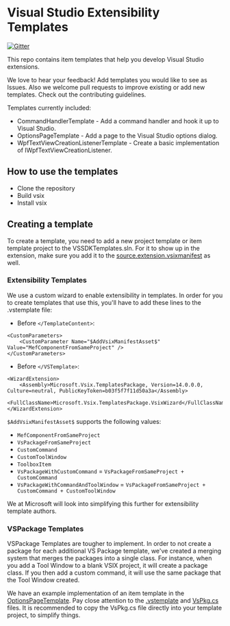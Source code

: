 # Visual Studio Extensibility Templates
[![Gitter](https://badges.gitter.im/Join%20Chat.svg)](http://aka.ms/ihb37w)

This repo contains item templates that help you develop Visual Studio extensions.

We love to hear your feedback! Add templates you would like to see as Issues. Also we welcome pull requests to improve existing or add new templates. Check out the contributing guidelines.

Templates currently included:

* CommandHandlerTemplate - Add a command handler and hook it up to Visual Studio.
* OptionsPageTemplate - Add a page to the Visual Studio options dialog.
* WpfTextViewCreationListenerTemplate - Create a basic implementation of IWpfTextViewCreationListener.

## How to use the templates
* Clone the repository
* Build vsix
* Install vsix

## Creating a template

To create a template, you need to add a new project template or item template project to the VSSDKTemplates.sln. For it to show up in the extension, make sure you add it to the [source.extension.vsixmanifest](https://github.com/Microsoft/VSSDK-Extensibility-Templates/blob/master/src/source.extension.vsixmanifest) as well.

### Extensibility Templates
We use a custom wizard to enable extensibility in templates. In order for you to create templates that use this, you'll have to add these lines to the .vstemplate file:
* Before `</TemplateContent>`:
```
<CustomParameters>
    <CustomParameter Name="$AddVsixManifestAsset$" Value="MefComponentFromSameProject" />
</CustomParameters>
```
* Before `</VSTemplate>`:
```
<WizardExtension>
    <Assembly>Microsoft.Vsix.TemplatesPackage, Version=14.0.0.0, Culture=neutral, PublicKeyToken=b03f5f7f11d50a3a</Assembly>
    <FullClassName>Microsoft.Vsix.TemplatesPackage.VsixWizard</FullClassName>
</WizardExtension>
```

`$AddVsixManifestAsset$` supports the following values:
* `MefComponentFromSameProject`
* `VsPackageFromSameProject`
* `CustomCommand`
* `CustomToolWindow`
* `ToolboxItem`
* `VsPackageWithCustomCommand` = `VsPackageFromSameProject + CustomCommand`
* `VsPackageWithCommandAndToolWindow` = `VsPackageFromSameProject + CustomCommand + CustomToolWindow`

We at Microsoft will look into simplifying this further for extensibility template authors.
### VSPackage Templates
VSPackage Templates are tougher to implement. In order to not create a package for each additional VS Package template, we've created a merging system that merges the packages into a single class.
For instance, when you add a Tool Window to a blank VSIX project, it will create a package class. If you then add a custom command, it will use the same package that the Tool Window created.

We have an example implementation of an item template in the [OptionsPageTemplate](https://github.com/Microsoft/VSSDK-Extensibility-Templates/tree/master/src/ItemTemplates/OptionsPageTemplate). 
Pay close attention to the [.vstemplate](https://github.com/Microsoft/VSSDK-Extensibility-Templates/blob/master/src/ItemTemplates/OptionsPageTemplate/OptionsPage.vstemplate) and [VsPkg.cs](https://github.com/Microsoft/VSSDK-Extensibility-Templates/blob/master/src/ItemTemplates/OptionsPageTemplate/VsPkg.cs) files. It is recommended to copy the VsPkg.cs file directly into your template project, 
to simplify things.